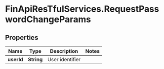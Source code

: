 # FinApiResTfulServices.RequestPasswordChangeParams

## Properties
Name | Type | Description | Notes
------------ | ------------- | ------------- | -------------
**userId** | **String** | User identifier | 



